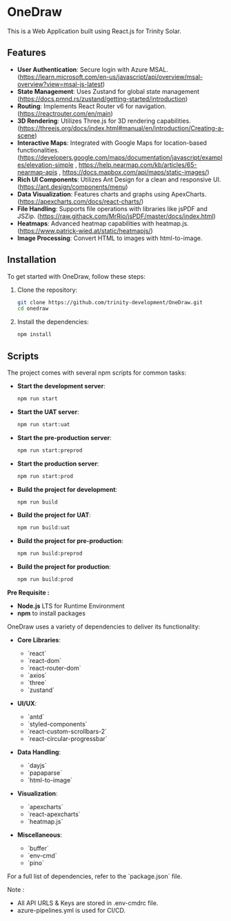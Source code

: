 # OneDraw

This is a Web Application built using React.js for Trinity Solar.

## Features

- **User Authentication**: Secure login with Azure MSAL. (https://learn.microsoft.com/en-us/javascript/api/overview/msal-overview?view=msal-js-latest)
- **State Management**: Uses Zustand for global state management  (https://docs.pmnd.rs/zustand/getting-started/introduction)
- **Routing**: Implements React Router v6 for navigation. (https://reactrouter.com/en/main)
- **3D Rendering**: Utilizes Three.js for 3D rendering capabilities. (https://threejs.org/docs/index.html#manual/en/introduction/Creating-a-scene)
- **Interactive Maps**: Integrated with Google Maps for location-based functionalities. (https://developers.google.com/maps/documentation/javascript/examples/elevation-simple , https://help.nearmap.com/kb/articles/65-nearmap-apis , https://docs.mapbox.com/api/maps/static-images/)
- **Rich UI Components**: Utilizes Ant Design for a clean and responsive UI. (https://ant.design/components/menu)
- **Data Visualization**: Features charts and graphs using ApexCharts. (https://apexcharts.com/docs/react-charts/)
- **File Handling**: Supports file operations with libraries like jsPDF and JSZip. (https://raw.githack.com/MrRio/jsPDF/master/docs/index.html)
- **Heatmaps**: Advanced heatmap capabilities with heatmap.js. (https://www.patrick-wied.at/static/heatmapjs/)
- **Image Processing**: Convert HTML to images with html-to-image.

## Installation

To get started with OneDraw, follow these steps:

1. Clone the repository:
   ```sh
   git clone https://github.com/trinity-development/OneDraw.git
   cd onedraw
   ```


2. Install the dependencies:
   ```sh
   npm install
   ```

## Scripts

The project comes with several npm scripts for common tasks:

- **Start the development server**:
  ```sh
  npm run start
  ```

- **Start the UAT server**:
  ```sh
  npm run start:uat
  ```

- **Start the pre-production server**:
  ```sh
  npm run start:preprod
  ```

- **Start the production server**:
  ```sh
  npm run start:prod
  ```

- **Build the project for development**:
  ```sh
  npm run build
  ```

- **Build the project for UAT**:
  ```sh
  npm run build:uat
  ```

- **Build the project for pre-production**:
  ```sh
  npm run build:preprod
  ```

- **Build the project for production**:
  ```sh
  npm run build:prod
  ```

**Pre Requisite :**

* **Node.js** LTS for Runtime Environment
* **npm** to install packages


OneDraw uses a variety of dependencies to deliver its functionality:

- **Core Libraries**:
    - \`react\`
    - \`react-dom\`
    - \`react-router-dom\`
    - \`axios\`
    - \`three\`
    - \`zustand\`

- **UI/UX**:
    - \`antd\`
    - \`styled-components\`
    - \`react-custom-scrollbars-2\`
    - \`react-circular-progressbar\`

- **Data Handling**:
    - \`dayjs\`
    - \`papaparse\`
    - \`html-to-image\`

- **Visualization**:
    - \`apexcharts\`
    - \`react-apexcharts\`
    - \`heatmap.js\`

- **Miscellaneous**:
    - \`buffer\`
    - \`env-cmd\`
    - \`pino\`

For a full list of dependencies, refer to the \`package.json\` file.

Note : 
* All API URLS & Keys are stored in .env-cmdrc file.
* azure-pipelines.yml is used for CI/CD.
